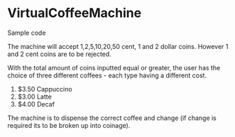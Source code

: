 # VirtualCoffeeMachine

Sample code

The machine will accept 1,2,5,10,20,50 cent, 1 and 2 dollar coins. However 1 and 2 cent coins are to be rejected.

With the total amount of coins inputted equal or greater, the user has the choice of three different coffees - each type having a different cost.
  1. $3.50 Cappuccino
  2. $3.00 Latte
  3. $4.00 Decaf

The machine is to dispense the correct coffee and change (if change is required its to be broken up into coinage).
